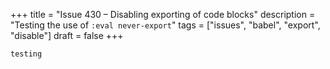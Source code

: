 +++
title = "Issue 430 – Disabling exporting of code blocks"
description = "Testing the use of `:eval never-export`"
tags = ["issues", "babel", "export", "disable"]
draft = false
+++

```text
testing
```

